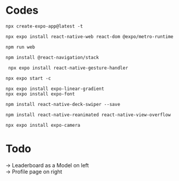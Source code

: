 # Codes

```
npx create-expo-app@latest -t

npx expo install react-native-web react-dom @expo/metro-runtime

npm run web

npm install @react-navigation/stack  

 npx expo install react-native-gesture-handler

npx expo start -c

npx expo install expo-linear-gradient
npx expo install expo-font

npm install react-native-deck-swiper --save

npm install react-native-reanimated react-native-view-overflow 

npx expo install expo-camera
```


# Todo
-> Leaderboard as a Model on left
<br>
-> Profile page on right
